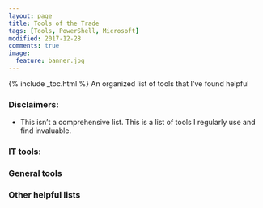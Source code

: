 ```yaml
---
layout: page
title: Tools of the Trade
tags: [Tools, PowerShell, Microsoft]
modified: 2017-12-28
comments: true
image:
  feature: banner.jpg
---
```

{% include _toc.html %}
An organized list of tools that I've found helpful

### Disclaimers:

* This isn’t a comprehensive list.  This is a list of tools I regularly use and find invaluable.

### IT tools:



### General tools



### Other helpful lists
